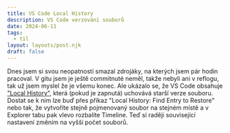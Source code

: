 ```yaml
---
title: VS Code Local History
description: VS Code verzování souborů
date: 2024-06-11
tags:
  - til
layout: layouts/post.njk
draft: false
---
```

Dnes jsem si svou neopatností smazal zdrojáky, na kterých jsem pár hodin pracoval. V gitu jsem je ještě commitnuté neměl, takže nebyli ani v reflogu, tak už jsem myslel že je všemu konec. Ale ukázalo se, že VS Code obsahuje ["Local History"](https://code.visualstudio.com/updates/v1_66#_local-history), která (pokud je zapnutá) uchovává starší verze souboru. Dostat se k nim lze buď přes příkaz "Local History: Find Entry to Restore" nebo tak, že vytvoříte stejně pojmenovaný soubor na stejném místě a v Explorer tabu pak vlevo rozbalíte Timeline. Teď si raději související nastavení změním na vyšší počet souborů.
